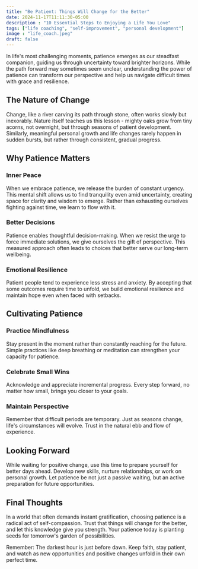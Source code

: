 ```yaml
---
title: "Be Patient: Things Will Change for the Better"
date: 2024-11-17T11:11:30-05:00
description : "10 Essential Steps to Enjoying a Life You Love"
tags: ["life coaching", "self-improvement", "personal development"]
image : "life_coach.jpeg"
draft: false
---
```


In life's most challenging moments, patience emerges as our steadfast companion, guiding us through uncertainty toward brighter horizons. While the path forward may sometimes seem unclear, understanding the power of patience can transform our perspective and help us navigate difficult times with grace and resilience.

## The Nature of Change

Change, like a river carving its path through stone, often works slowly but inexorably. Nature itself teaches us this lesson - mighty oaks grow from tiny acorns, not overnight, but through seasons of patient development. Similarly, meaningful personal growth and life changes rarely happen in sudden bursts, but rather through consistent, gradual progress.

## Why Patience Matters

### Inner Peace
When we embrace patience, we release the burden of constant urgency. This mental shift allows us to find tranquility even amid uncertainty, creating space for clarity and wisdom to emerge. Rather than exhausting ourselves fighting against time, we learn to flow with it.

### Better Decisions
Patience enables thoughtful decision-making. When we resist the urge to force immediate solutions, we give ourselves the gift of perspective. This measured approach often leads to choices that better serve our long-term wellbeing.

### Emotional Resilience
Patient people tend to experience less stress and anxiety. By accepting that some outcomes require time to unfold, we build emotional resilience and maintain hope even when faced with setbacks.

## Cultivating Patience

### Practice Mindfulness
Stay present in the moment rather than constantly reaching for the future. Simple practices like deep breathing or meditation can strengthen your capacity for patience.

### Celebrate Small Wins
Acknowledge and appreciate incremental progress. Every step forward, no matter how small, brings you closer to your goals.

### Maintain Perspective
Remember that difficult periods are temporary. Just as seasons change, life's circumstances will evolve. Trust in the natural ebb and flow of experience.

## Looking Forward

While waiting for positive change, use this time to prepare yourself for better days ahead. Develop new skills, nurture relationships, or work on personal growth. Let patience be not just a passive waiting, but an active preparation for future opportunities.

## Final Thoughts

In a world that often demands instant gratification, choosing patience is a radical act of self-compassion. Trust that things will change for the better, and let this knowledge give you strength. Your patience today is planting seeds for tomorrow's garden of possibilities.

Remember: The darkest hour is just before dawn. Keep faith, stay patient, and watch as new opportunities and positive changes unfold in their own perfect time.

